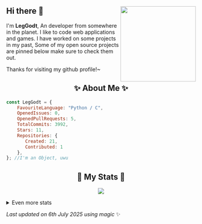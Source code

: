 ## Hi there 👋 <img align="right" src="https://avatars.githubusercontent.com/u/93236678?v=4" width="200" />
I'm **LegGodt**, An developer from somewhere in the planet. I like to code web applications and games. I have worked on some projects in my past, Some of my open source projects are pinned below make sure to check them out.

Thanks for visiting my github profile!~

<h2 align="center"> ✨ About Me ✨</h2>

```js
const LegGodt = {
    FavouriteLanguage: "Python / C",
    OpenedIssues: 0,
    OpenedPullRequests: 5,
    TotalCommits: 3992,
    Stars: 11,
    Repositories: {
       Created: 21,
       Contributed: 1
    },
}; //I'm an Object, uwu
```

<h2 align="center"> 🚀 My Stats 🚀</h2>
<p align="center">
<img src="https://github-readme-streak-stats.herokuapp.com/?user=LegGodt0&theme=tokyonight">
</p>
<details>
    <summary>
        Even more stats
    </summary>
    <p align="center">
    <img src="https://github-profile-trophy.vercel.app/?username=LegGodt0&theme=dracula">
    <img src="https://github-readme-stats.vercel.app/api?username=LegGodt0&theme=tokyonight&count_private=true&show_icons=true&include_all_commits=true">
    </p>
</details>

<!-- Last updated on Sun Jul 06 2025 02:01:24 GMT+0000 (Coordinated Universal Time) ;-;-->
<i>Last updated on 6th July 2025 using magic</i> ✨ 